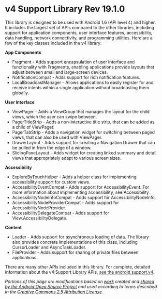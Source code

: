 v4 Support Library Rev 19.1.0
=============================

This library is designed to be used with Android 1.6 (API level 4) and higher. It includes the largest set of APIs compared to the other libraries, including support for application components, user interface features, accessibility, data handling, network connectivity, and programming utilities. Here are a few of the key classes included in the v4 library:

**App Components**

- Fragment - Adds support encapsulation of user interface and functionality with Fragments, enabling applications provide layouts that adjust between small and large-screen devices.
- NotificationCompat - Adds support for rich notification features.
- LocalBroadcastManager - Allows applications to easily register for and receive intents within a single application without broadcasting them globally.

**User Interface**

- ViewPager - Adds a ViewGroup that manages the layout for the child views, which the user can swipe between.
- PagerTitleStrip - Adds a non-interactive title strip, that can be added as a child of ViewPager.
- PagerTabStrip - Adds a navigation widget for switching between paged views, that can also be used with ViewPager.
- DrawerLayout - Adds support for creating a Navigation Drawer that can be pulled in from the edge of a window.
- SlidingPaneLayout - Adds widget for creating linked summary and detail views that appropriately adapt to various screen sizes.

**Accessibility**

- ExploreByTouchHelper - Adds a helper class for implementing accessibility support for custom views.
- AccessibilityEventCompat - Adds support for AccessibilityEvent. For more information about implementing accessibility, see Accessibility.
- AccessibilityNodeInfoCompat - Adds support for AccessibilityNodeInfo.
- AccessibilityNodeProviderCompat - Adds support for AccessibilityNodeProvider.
- AccessibilityDelegateCompat - Adds support for View.AccessibilityDelegate.

**Content**

- Loader - Adds support for asynchronous loading of data. The library also provides concrete implementations of this class, including CursorLoader and AsyncTaskLoader.
- FileProvider - Adds support for sharing of private files between applications.
	
There are many other APIs included in this library. For complete, detailed information about the v4 Support Library APIs, [see the android.support.v4](http://developer.android.com/reference/android/support/v4/app/package-summary.html).

*Portions of this page are modifications based on [work][3] created and [shared by the Android Open Source Project][1] and used according to terms described in the [Creative Commons 2.5 Attribution License][2].*

[1]: http://code.google.com/policies.html
[2]: http://creativecommons.org/licenses/by/2.5/
[3]: http://developer.android.com/tools/support-library/features.html
